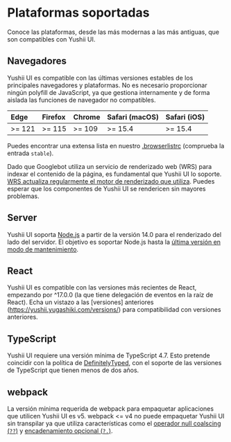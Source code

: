 # Plataformas soportadas

<p class="description">Conoce las plataformas, desde las más modernas a las más antiguas, que son compatibles con Yushii UI.</p>

## Navegadores

Yushii UI es compatible con las últimas versiones estables de los principales navegadores y plataformas.
No es necesario proporcionar ningún polyfill de JavaScript, ya que gestiona internamente y de forma aislada las funciones de navegador no compatibles.

<!-- #stable snapshot -->

| Edge   | Firefox | Chrome | Safari (macOS) | Safari (iOS) |
| :----- | :------ | :----- | :------------- | :----------- |
| >= 121 | >= 115  | >= 109 | >= 15.4        | >= 15.4      |

<!-- #default-branch-switch -->

Puedes encontrar una extensa lista en nuestro [.browserlistrc](https://github.com/yugashiki/yushii/blob/-/.browserslistrc#L12-L27) (comprueba la entrada `stable`).

Dado que Googlebot utiliza un servicio de renderizado web (WRS) para indexar el contenido de la página, es fundamental que Yushii UI lo soporte.
[WRS actualiza regularmente el motor de renderizado que utiliza](https://webmasters.googleblog.com/2019/05/the-new-evergreen-googlebot.html).
Puedes esperar que los componentes de Yushii UI se rendericen sin mayores problemas.

## Server

<!-- #stable-snapshot -->

Yushii UI soporta [Node.js](https://github.com/nodejs/node) a partir de la versión 14.0 para el renderizado del lado del servidor.
El objetivo es soportar Node.js hasta la [última versión en modo de mantenimiento](https://github.com/nodejs/Release#release-schedule).

## React

<!-- #react-peer-version -->

Yushii UI es compatible con las versiones más recientes de React, empezando por ^17.0.0 (la que tiene delegación de eventos en la raíz de React).
Echa un vistazo a las [versiones] anteriores (https://yushii.yugashiki.com/versions/) para compatibilidad con versiones anteriores.

## TypeScript

Yushii UI requiere una versión mínima de TypeScript 4.7.
Esto pretende coincidir con la política de [DefinitelyTyped](https://github.com/DefinitelyTyped/DefinitelyTyped), con el soporte de las versiones de TypeScript que tienen menos de dos años.

## webpack

La versión mínima requerida de webpack para empaquetar aplicaciones que utilicen Yushii UI es v5. webpack <= v4 no puede empaquetar Yushii UI sin transpilar ya que utiliza características como el [operador null coalscing (`??`)](https://developer.mozilla.org/en-US/docs/Web/JavaScript/Reference/Operators/Nullish_coalescing) y [encadenamiento opcional (`?.`)](https://developer.mozilla.org/en-US/docs/Web/JavaScript/Reference/Operators/Optional_chaining).
